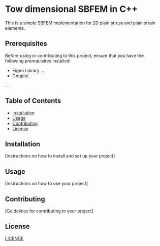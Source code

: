 # Tow dimensional SBFEM in C++

This is a simple SBFEM implementation for 2D plain stress and plain strain elements.


## Prerequisites

Before using or contributing to this project, ensure that you have the following prerequisites installed:

- Eigen Library ...
- Gnuplot

...
## Table of Contents
- [Installation](#installation)
- [Usage](#usage)
- [Contributing](#contributing)
- [License](#license)

## Installation

[Instructions on how to install and set up your project]

## Usage

[Instructions on how to use your project]

## Contributing

[Guidelines for contributing to your project]

## License

[LICENCE](LICENCE)